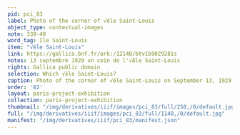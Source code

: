 ```yaml
---
pid: pci_83
label: Photo of the corner of √éle Saint-Louis
object_type: contextual-images
note: 339-40
word_tag: Ile Saint-Louis
item: "√éle Saint-Louis"
link: https://gallica.bnf.fr/ark:/12148/btv1b9029281s
notes: 13 septembre 1929 un coin de l'√Æle Saint-Louis
rights: Gallica public domain
selection: Which √éle Saint-Louis?
caption: Photo of the corner of √éle Saint-Louis on September 13, 1929
order: '82'
layout: paris-project-exhibition
collection: paris-project-exhibition
thumbnail: "/img/derivatives/iiif/images/pci_83/full/250,/0/default.jpg"
full: "/img/derivatives/iiif/images/pci_83/full/1140,/0/default.jpg"
manifest: "/img/derivatives/iiif/pci_83/manifest.json"
---
```

